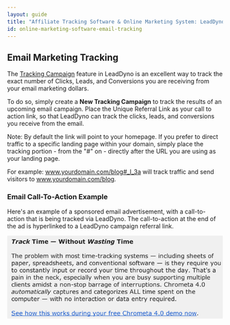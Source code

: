 ```yaml
---
layout: guide
title: "Affiliate Tracking Software & Online Marketing System: LeadDyno"
id: online-marketing-software-email-tracking
---
```


## Email Marketing Tracking

The [Tracking Campaign](/guide/tracking-campaigns.html) feature in LeadDyno is an excellent way to track the exact number of
Clicks, Leads, and Conversions you are receiving from your email marketing dollars.

To do so, simply create a **New Tracking Campaign** to track the results of an upcoming email campaign.  Place the
Unique Referral Link as your call to action link, so that LeadDyno can track the clicks, leads, and conversions you receive
from the email.

Note: By default the link will point to your homepage.  If you prefer to direct traffic to a specific landing page
within your domain, simply place the tracking portion - from the "#" on - directly after the URL you are using as your
landing page.

For example: www.yourdomain.com/blog#_l_3a will track traffic and send visitors to www.yourdomain.com/blog.

### Email Call-To-Action Example

Here's an example of a sponsored email advertisement, with a call-to-action that is being tracked via LeadDyno.  The
call-to-action at the end of the ad is hyperlinked to a LeadDyno campaign referral link.

![Email Tracking](img/email-call-to-action.png)
